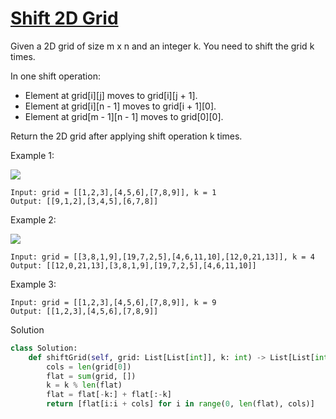 # [Shift 2D Grid](https://leetcode.com/problems/shift-2d-grid/description/)

Given a 2D grid of size m x n and an integer k. You need to shift the grid k times.

In one shift operation:

- Element at grid[i][j] moves to grid[i][j + 1].
- Element at grid[i][n - 1] moves to grid[i + 1][0].
- Element at grid[m - 1][n - 1] moves to grid[0][0].

Return the 2D grid after applying shift operation k times.

Example 1:

![](https://assets.leetcode.com/uploads/2019/11/05/e1.png)

```
Input: grid = [[1,2,3],[4,5,6],[7,8,9]], k = 1
Output: [[9,1,2],[3,4,5],[6,7,8]]
```
Example 2:

![](https://assets.leetcode.com/uploads/2019/11/05/e2.png)

```
Input: grid = [[3,8,1,9],[19,7,2,5],[4,6,11,10],[12,0,21,13]], k = 4
Output: [[12,0,21,13],[3,8,1,9],[19,7,2,5],[4,6,11,10]]
```
Example 3:
```
Input: grid = [[1,2,3],[4,5,6],[7,8,9]], k = 9
Output: [[1,2,3],[4,5,6],[7,8,9]]
```
Solution
```python
class Solution:
    def shiftGrid(self, grid: List[List[int]], k: int) -> List[List[int]]:
        cols = len(grid[0])
        flat = sum(grid, [])
        k = k % len(flat)
        flat = flat[-k:] + flat[:-k]
        return [flat[i:i + cols] for i in range(0, len(flat), cols)]
```